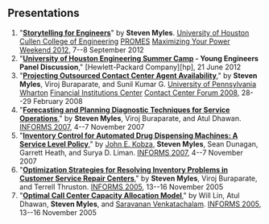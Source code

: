 ## Presentations

1. "[**Storytelling for Engineers**][storytelling]" by **Steven Myles**. 
  [University of Houston][uh] [Cullen College of Engineering][cullen] 
  [PROMES][promes] [Maximizing Your Power Weekend 2012][mypw], 7--8 September
  2012
2. "**[University of Houston Engineering Summer Camp][uhcamp] - Young Engineers 
  Panel Discussion**," [Hewlett-Packard Company][hp], 21 June 2012
3. "[**Projecting Outsourced Contact Center Agent Availability**][posccaa],"
  by **Steven Myles**, Viroj Buraparate, and Sunil Kumar G. [University of 
  Pennsylvania][upenn] [Wharton][wharton] [Financial Institutions Center][fic] 
  [Contact Center Forum 2008][ccforum], 28--29 February 2008
4. "[**Forecasting and Planning Diagnostic Techniques for Service Operations**][informs07pres],"
  by **Steven Myles**, Viroj Buraparate, and Atul Dhawan.  [INFORMS 2007][informs07], 
  4--7 November 2007
5. "[**Inventory Control for Automated Drug Dispensing Machines: A Service Level 
  Policy**][informs07pres]," by [John E. Kobza][jek], **Steven Myles**, Sean Dunagan, Garrett 
  Heath, and Surya D. Liman. [INFORMS 2007][informs07], 4--7 November 2007
6. "[**Optimization Strategies for Resolving Inventory Problems in Customer Service 
  Repair Centers**][informs05pres]," by **Steven Myles**, Viroj Buraparate, and 
  Terrell Thruston. [INFORMS 2005][informs05], 13--16 November 2005
7. "[**Optimal Call Center Capacity Allocation Model**][informs05pres]," by Will 
  Lin, Atul Dhawan, **Steven Myles**, and [Saravanan Venkatachalam][saravanan]. 
  [INFORMS 2005][informs05], 13--16 November 2005
  
[storytelling]: https://stevemyles.site/blog/2012/09/09/storytelling-for-engineers/
[uh]: https://www.uh.edu/
[cullen]: https://www.egr.uh.edu/
[promes]: http://promes.egr.uh.edu/
[mypw]: https://stevemyles.site/blog/2012/09/09/uh-maximizing-your-power-weekend/
[uhcamp]: https://www.egr.uh.edu/camps
[posccaa]: https://stevemyles.site/blog/2008/02/29/projecting-outsourced-contact-center-agent-availability/
[upenn]: https://www.upenn.edu/
[wharton]: https://www.wharton.upenn.edu/
[fic]: https://fic.wharton.upenn.edu/fic/
[ccforum]: https://web.archive.org/web/20100623190502/http://fic.wharton.upenn.edu/fic/call%20center%2008/agenda.htm
[informs07pres]: https://stevemyles.site/blog/2007/10/30/informs-2007-presentations/
[jek]: https://ise.utk.edu/people/john-e-kobza/
[informs07]: https://web.archive.org/web/20140731003202/http://meetings2.informs.org/Seattle07/
[informs05pres]: https://stevemyles.site/blog/2005/11/11/informs-2005-presentations/
[informs05]: https://web.archive.org/web/20170524053146/http://meetings2.informs.org/NO2005/
[saravanan]: https://engineering.wayne.edu/profile/saravanan.venkatachalam/